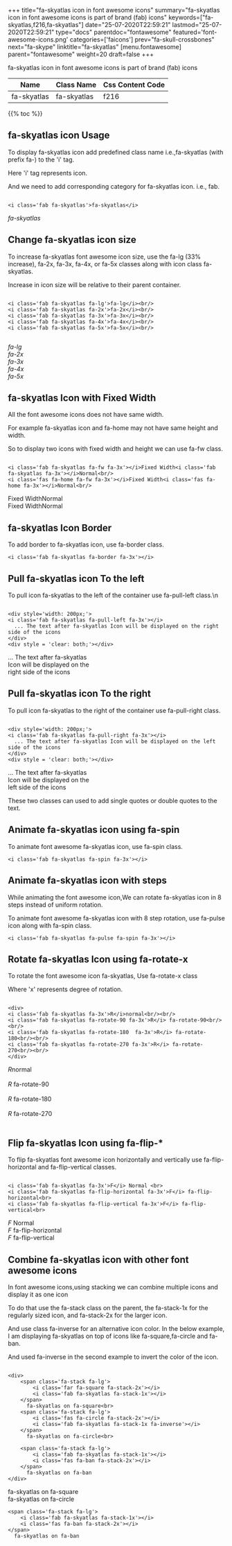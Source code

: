 +++
title="fa-skyatlas icon in font awesome icons"
summary="fa-skyatlas icon in font awesome icons is part of brand (fab) icons"
keywords=["fa-skyatlas,f216,fa-skyatlas"]
date="25-07-2020T22:59:21"
lastmod="25-07-2020T22:59:21"
type="docs"
parentdoc="fontawesome"
featured='font-awesome-icons.png'
categories=['faicons']
prev="fa-skull-crossbones"
next="fa-skype"
linktitle="fa-skyatlas"
[menu.fontawesome]
parent="fontawesome"
weight=20
draft=false
+++


fa-skyatlas icon in font awesome icons is part of brand (fab) icons

<div class='table-responsive'><table class='table'><thead><tr><th>Name</th><th>Class Name</th><th>Css Content Code</th></tr></thead><tbody><tr><td>fa-skyatlas</td><td>fa-skyatlas</td><td>f216</td></tr></tbody></table></div>


{{% toc %}}


## fa-skyatlas icon Usage

To display fa-skyatlas icon add predefined class name i.e.,fa-skyatlas (with prefix fa-) to the 'i' tag.

Here 'i' tag represents icon.

And we need to add corresponding category for fa-skyatlas icon. i.e., fab.


```

<i class='fab fa-skyatlas'>fa-skyatlas</i>
```

<i class='fab fa-skyatlas'>fa-skyatlas</i>




## Change fa-skyatlas icon size
To increase fa-skyatlas font awesome icon size, use the fa-lg (33% increase), fa-2x, fa-3x, fa-4x, or fa-5x classes along with icon class fa-skyatlas.

Increase in icon size will be relative to their parent container. 

```

<i class='fab fa-skyatlas fa-lg'>fa-lg</i><br/>
<i class='fab fa-skyatlas fa-2x'>fa-2x</i><br/>
<i class='fab fa-skyatlas fa-3x'>fa-3x</i><br/>
<i class='fab fa-skyatlas fa-4x'>fa-4x</i><br/>
<i class='fab fa-skyatlas fa-5x'>fa-5x</i><br/>
            
```

<i class='fab fa-skyatlas fa-lg'>fa-lg</i><br/>
<i class='fab fa-skyatlas fa-2x'>fa-2x</i><br/>
<i class='fab fa-skyatlas fa-3x'>fa-3x</i><br/>
<i class='fab fa-skyatlas fa-4x'>fa-4x</i><br/>
<i class='fab fa-skyatlas fa-5x'>fa-5x</i><br/>
            



## fa-skyatlas Icon with Fixed Width 

All the font awesome icons does not have same width.

For example fa-skyatlas icon and fa-home may not have same height and width.

So to display two icons with fixed width and height we can use fa-fw class.


```

<i class='fab fa-skyatlas fa-fw fa-3x'></i>Fixed Width<i class='fab fa-skyatlas fa-3x'></i>Normal<br/>
<i class='fas fa-home fa-fw fa-3x'></i>Fixed Width<i class='fas fa-home fa-3x'></i>Normal<br/>
```

<i class='fab fa-skyatlas fa-fw fa-3x'></i>Fixed Width<i class='fab fa-skyatlas fa-3x'></i>Normal<br/>
<i class='fas fa-home fa-fw fa-3x'></i>Fixed Width<i class='fas fa-home fa-3x'></i>Normal<br/>



## fa-skyatlas Icon Border 

To add border to fa-skyatlas icon, use fa-border class.


```
<i class='fab fa-skyatlas fa-border fa-3x'></i>

```
<i class='fab fa-skyatlas fa-border fa-3x'></i>





## Pull fa-skyatlas icon To the left

To pull icon fa-skyatlas to the left of the container use fa-pull-left class.\n

```

<div style='width: 200px;'>
<i class='fab fa-skyatlas fa-pull-left fa-3x'></i>
  ... The text after fa-skyatlas Icon will be displayed on the right side of the icons
</div>
<div style = 'clear: both;'></div>
```

<div style='width: 200px;'>
<i class='fab fa-skyatlas fa-pull-left fa-3x'></i>
  ... The text after fa-skyatlas Icon will be displayed on the right side of the icons
</div>
<div style = 'clear: both;'></div>




## Pull fa-skyatlas icon To the right
To pull icon fa-skyatlas to the right of the container use fa-pull-right class.

```

<div style='width: 200px;'>
<i class='fab fa-skyatlas fa-pull-right fa-3x'></i>
  ... The text after fa-skyatlas Icon will be displayed on the left side of the icons
</div>
<div style = 'clear: both;'></div>
```

<div style='width: 200px;'>
<i class='fab fa-skyatlas fa-pull-right fa-3x'></i>
  ... The text after fa-skyatlas Icon will be displayed on the left side of the icons
</div>
<div style = 'clear: both;'></div>

These two classes can used to add single quotes or double quotes to the text.


## Animate fa-skyatlas icon using fa-spin
To animate font awesome fa-skyatlas icon, use fa-spin class.

```
<i class='fab fa-skyatlas fa-spin fa-3x'></i>
```
<i class='fab fa-skyatlas fa-spin fa-3x'></i>




## Animate fa-skyatlas icon with steps
While animating the font awesome icon,We can rotate fa-skyatlas icon in 8 steps instead of uniform rotation.

To animate font awesome fa-skyatlas icon with 8 step rotation, use fa-pulse icon along with fa-spin class.


```
<i class='fab fa-skyatlas fa-pulse fa-spin fa-3x'></i>

```
<i class='fab fa-skyatlas fa-pulse fa-spin fa-3x'></i>





## Rotate fa-skyatlas Icon using fa-rotate-x
To rotate the font awesome icon fa-skyatlas, Use fa-rotate-x class

Where 'x' represents degree of rotation.


```

<div>
<i class='fab fa-skyatlas fa-3x'>R</i>normal<br/><br/>
<i class='fab fa-skyatlas fa-rotate-90 fa-3x'>R</i> fa-rotate-90<br/><br/> 
<i class='fab fa-skyatlas fa-rotate-180  fa-3x'>R</i> fa-rotate-180<br/><br/> 
<i class='fab fa-skyatlas fa-rotate-270 fa-3x'>R</i> fa-rotate-270<br/><br/>
</div>
```

<div>
<i class='fab fa-skyatlas fa-3x'>R</i>normal<br/><br/>
<i class='fab fa-skyatlas fa-rotate-90 fa-3x'>R</i> fa-rotate-90<br/><br/> 
<i class='fab fa-skyatlas fa-rotate-180  fa-3x'>R</i> fa-rotate-180<br/><br/> 
<i class='fab fa-skyatlas fa-rotate-270 fa-3x'>R</i> fa-rotate-270<br/><br/>
</div>




## Flip fa-skyatlas Icon using fa-flip-*
To flip fa-skyatlas font awesome icon horizontally and vertically use fa-flip-horizontal and fa-flip-vertical classes. 

```

<i class='fab fa-skyatlas fa-3x'>F</i> Normal <br>
<i class='fab fa-skyatlas fa-flip-horizontal fa-3x'>F</i> fa-flip-horizontal<br>
<i class='fab fa-skyatlas fa-flip-vertical fa-3x'>F</i> fa-flip-vertical<br>
```

<i class='fab fa-skyatlas fa-3x'>F</i> Normal <br>
<i class='fab fa-skyatlas fa-flip-horizontal fa-3x'>F</i> fa-flip-horizontal<br>
<i class='fab fa-skyatlas fa-flip-vertical fa-3x'>F</i> fa-flip-vertical<br>




## Combine fa-skyatlas icon with other font awesome icons
In font awesome icons,using stacking we can combine multiple icons and display it as one icon 

To do that use the fa-stack class on the parent, the fa-stack-1x for the regularly sized icon, and fa-stack-2x for the larger icon.

And use class fa-inverse for an alternative icon color. 
In the below example, I am displaying fa-skyatlas on top of icons like fa-square,fa-circle and fa-ban.

And used fa-inverse in the second example to invert the color of the icon.

```

<div>
    <span class='fa-stack fa-lg'>
        <i class='far fa-square fa-stack-2x'></i>
        <i class='fab fa-skyatlas fa-stack-1x'></i>
    </span>
      fa-skyatlas on fa-square<br>
    <span class='fa-stack fa-lg'>
        <i class='fas fa-circle fa-stack-2x'></i>
        <i class='fab fa-skyatlas fa-stack-1x fa-inverse'></i>
    </span>
      fa-skyatlas on fa-circle<br>

    <span class='fa-stack fa-lg'>
        <i class='fab fa-skyatlas fa-stack-1x'></i>
        <i class='fas fa-ban fa-stack-2x'></i>
    </span>
      fa-skyatlas on fa-ban
</div>
```

<div>
    <span class='fa-stack fa-lg'>
        <i class='far fa-square fa-stack-2x'></i>
        <i class='fab fa-skyatlas fa-stack-1x'></i>
    </span>
      fa-skyatlas on fa-square<br>
    <span class='fa-stack fa-lg'>
        <i class='fas fa-circle fa-stack-2x'></i>
        <i class='fab fa-skyatlas fa-stack-1x fa-inverse'></i>
    </span>
      fa-skyatlas on fa-circle<br>

    <span class='fa-stack fa-lg'>
        <i class='fab fa-skyatlas fa-stack-1x'></i>
        <i class='fas fa-ban fa-stack-2x'></i>
    </span>
      fa-skyatlas on fa-ban
</div>






